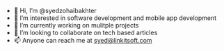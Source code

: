 - 👋 Hi, I’m @syedzohaibakhter
- 👀 I’m interested in software development and mobile app development
- 🌱 I’m currently working on mulitple projects
- 💞️ I’m looking to collaborate on tech based articles
- 📫 Anyone can reach me at syed@linkitsoft.com

<!---
Linkitsoftware/Linkitsoftware is a ✨ special ✨ repository because its `README.md` (this file) appears on your GitHub profile.
You can click the Preview link to take a look at your changes.
--->

